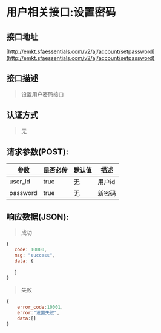 # 用户相关接口:设置密码

## 接口地址

[http://emkt.sfaessentials.com/v2/aj/account/setpassword](http://emkt.sfaessentials.com/v2/aj/account/setpassword)

## 接口描述

> 设置用户密码接口

## 认证方式

> 无

## 请求参数(POST):

| 参数 | 是否必传 | 默认值 |  描述 | 
| ---- | ----- | ----- | ----- | 
| user_id | true | 无 | 用户id |
| password| true | 无 | 新密码| 


## 响应数据(JSON):
> 成功

```javascript
{
   code: 10000,
   msg: "success",
   data: {
      
   }
}
```
> 失败 

```javascript
{
    error_code:10001,
    error:"设置失败",
    data:[]
}
```
